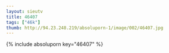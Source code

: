 ```yaml
--- 
layout: sieutv
title: 46407
tags: ["46k"]
thumb: http://94.23.248.219/absoluporn-1/image/002/46407.jpg
---
```

{% include absoluporn key="46407" %} 
